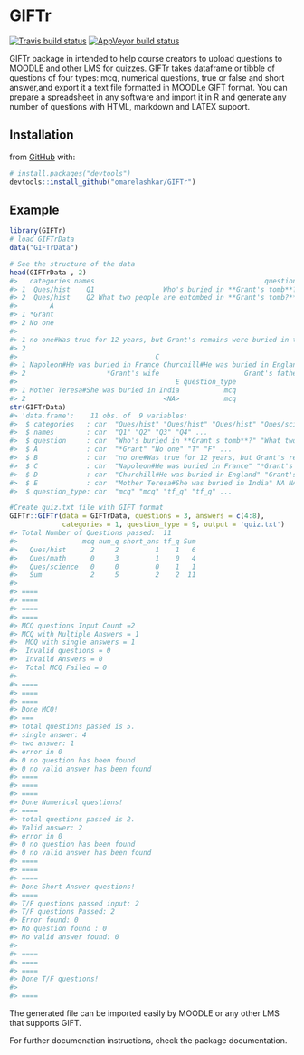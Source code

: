 
<!-- README.md is generated from README.Rmd. Please edit that file -->

# GIFTr

<!-- badges: start -->

[![Travis build
status](https://travis-ci.org/omarelashkar/GIFTr.svg?branch=master)](https://travis-ci.org/omarelashkar/GIFTr)
[![AppVeyor build
status](https://ci.appveyor.com/api/projects/status/github/omarelashkar/GIFTr?branch=master&svg=true)](https://ci.appveyor.com/project/omarelashkar/GIFTr)
<!-- badges: end -->

GIFTr package in intended to help course creators to upload questions to
MOODLE and other LMS for quizzes. GIFTr takes dataframe or tibble of
questions of four types: mcq, numerical questions, true or false and
short answer,and export it a text file formatted in MOODLe GIFT format.
You can prepare a spreadsheet in any software and import it in R and
generate any number of questions with HTML, markdown and LATEX support.

## Installation

from [GitHub](https://github.com/) with:

``` r
# install.packages("devtools")
devtools::install_github("omarelashkar/GIFTr")
```

## Example

``` r
library(GIFTr)
# load GIFTrData
data("GIFTrData")

# See the structure of the data
head(GIFTrData , 2)
#>   categories names                                          question
#> 1  Ques/hist    Q1                 Who's buried in **Grant's tomb**?
#> 2  Ques/hist    Q2 What two people are entombed in **Grant's tomb?**
#>        A
#> 1 *Grant
#> 2 No one
#>                                                                                   B
#> 1 no one#Was true for 12 years, but Grant's remains were buried in the tomb in 1897
#> 2                                                                            *Grant
#>                                  C                                  D
#> 1 Napoleon#He was buried in France Churchill#He was buried in England
#> 2                    *Grant's wife                     Grant's father
#>                                       E question_type
#> 1 Mother Teresa#She was buried in India           mcq
#> 2                                  <NA>           mcq
str(GIFTrData)
#> 'data.frame':    11 obs. of  9 variables:
#>  $ categories   : chr  "Ques/hist" "Ques/hist" "Ques/hist" "Ques/science" ...
#>  $ names        : chr  "Q1" "Q2" "Q3" "Q4" ...
#>  $ question     : chr  "Who's buried in **Grant's tomb**?" "What two people are entombed in **Grant's tomb?**" "Grant was buried in a tomb in New York City" "The sun rises in the West." ...
#>  $ A            : chr  "*Grant" "No one" "T" "F" ...
#>  $ B            : chr  "no one#Was true for 12 years, but Grant's remains were buried in the tomb in 1897" "*Grant" NA NA ...
#>  $ C            : chr  "Napoleon#He was buried in France" "*Grant's wife" NA NA ...
#>  $ D            : chr  "Churchill#He was buried in England" "Grant's father" NA NA ...
#>  $ E            : chr  "Mother Teresa#She was buried in India" NA NA NA ...
#>  $ question_type: chr  "mcq" "mcq" "tf_q" "tf_q" ...

#Create quiz.txt file with GIFT format 
GIFTr::GIFTr(data = GIFTrData, questions = 3, answers = c(4:8), 
             categories = 1, question_type = 9, output = 'quiz.txt')
#> Total Number of Questions passed:  11              
#>                mcq num_q short_ans tf_q Sum
#>   Ques/hist      2     2         1    1   6
#>   Ques/math      0     3         1    0   4
#>   Ques/science   0     0         0    1   1
#>   Sum            2     5         2    2  11
#> 
#> ==== 
#> ==== 
#> ==== 
#> ====
#> MCQ questions Input Count =2
#> MCQ with Multiple Answers = 1
#>  MCQ with single answers = 1
#>  Invalid questions = 0
#>  Invaild Answers = 0
#>  Total MCQ Failed = 0
#> 
#> ==== 
#> ==== 
#> ==== 
#> Done MCQ! 
#> ===
#> total questions passed is 5. 
#> single answer: 4 
#> two answer: 1 
#> error in 0 
#> 0 no question has been found 
#> 0 no valid answer has been found
#> ==== 
#> ==== 
#> ==== 
#> Done Numerical questions! 
#> ====
#> total questions passed is 2. 
#> Valid answer: 2 
#> error in 0 
#> 0 no question has been found 
#> 0 no valid answer has been found
#> ==== 
#> ==== 
#> ==== 
#> Done Short Answer questions! 
#> ====
#> T/F questions passed input: 2 
#> T/F questions Passed: 2 
#> Error found: 0 
#> No question found : 0 
#> No valid answer found: 0
#> 
#> ==== 
#> ==== 
#> ==== 
#> Done T/F questions!
#>  
#> ====
```

The generated file can be imported easily by MOODLE or any other LMS
that supports GIFT.

For further documenation instructions, check the package documentation.
